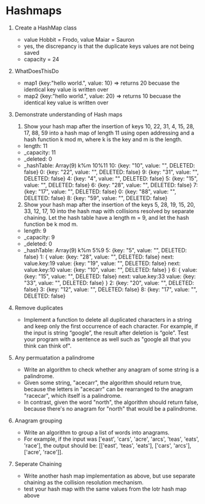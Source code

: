 # Hashmaps

1. Create a HashMap class
    - value Hobbit = Frodo, value Maiar = Sauron
    - yes, the discrepancy is that the duplicate keys values are not being saved
    - capacity = 24

2. WhatDoesThisDo
    - map1 {key:"hello world.", value: 10} => returns 20 becuase the identical key value is written over
    - map2 {key:"hello world.", value: 20} => returns 10 becuase the identical key value is written over

3. Demonstrate understanding of Hash maps
    1. Show your hash map after the insertion of keys 10, 22, 31, 4, 15, 28, 17, 88, 59 into a hash map of length 11 using open addressing and a hash function k mod m, where k is the key and m is the length.
    - length: 11
    - _capacity: 11
    - _deleted: 0
    - _hashTable: Array(9) 
        k%m   10%11
        10: {key: "10", value: "", DELETED: false}
        0: {key: "22", value: "", DELETED: false}
        9: {key: "31", value: "", DELETED: false}
        4: {key: "4", value: "", DELETED: false}
        5: {key: "15", value: "", DELETED: false}
        6: {key: "28", value: "", DELETED: false}
        7: {key: "17", value: "", DELETED: false}
        0: {key: "88", value: "", DELETED: false}
        8: {key: "59", value: "", DELETED: false}
    2. Show your hash map after the insertion of the keys 5, 28, 19, 15, 20, 33, 12, 17, 10 into the hash map with collisions resolved by separate chaining. Let the hash table have a length m = 9, and let the hash function be k mod m.
    - length: 9
    - _capacity: 9
    - _deleted: 0
    - _hashTable: Array(9) 
        k%m   5%9
        5: {key: "5", value: "", DELETED: false}
        1: {
            value: {key: "28", value: "", DELETED: false} next: value.key:19
            value: {key: "19", value: "", DELETED: false} next: value.key:10
            value: {key: "10", value: "", DELETED: false}
        }
        6: {
            value: {key: "15", value: "", DELETED: false} next: value.key:33
            value: {key: "33", value: "", DELETED: false}
        }
        2: {key: "20", value: "", DELETED: false}
        3: {key: "12", value: "", DELETED: false}
        8: {key: "17", value: "", DELETED: false}

4. Remove duplicates
    - Implement a function to delete all duplicated characters in a string and keep only the first occurrence of each character. For example, if the input is string “google”, the result after deletion is “gole”. Test your program with a sentence as well such as "google all that you think can think of".
5. Any permuatation a palindrome
    - Write an algorithm to check whether any anagram of some string is a palindrome. 
    - Given some string, "acecarr", the algorithm should return true, because the letters in "acecarr" can be rearranged to the anagram "racecar", which itself is a palindrome. 
    - In contrast, given the word "north", the algorithm should return false, because there's no anagram for "north" that would be a palindrome.
6. Anagram grouping
    - Write an algorithm to group a list of words into anagrams. 
    - For example, if the input was ['east', 'cars', 'acre', 'arcs', 'teas', 'eats', 'race'], the output should be: [['east', 'teas', 'eats'], ['cars', 'arcs'], ['acre', 'race']].
7. Seperate Chaining
    - Write another hash map implementation as above, but use separate chaining as the collision resolution mechanism.
    - test your hash map with the same values from the lotr hash map above